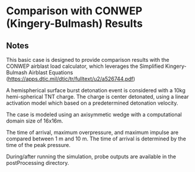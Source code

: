 # Comparison with CONWEP (Kingery-Bulmash) Results

## Notes

This basic case is designed to provide comparison results with the CONWEP airblast load calculator, which leverages the Simplified Kingery-Bulmash Airblast Equations (https://apps.dtic.mil/dtic/tr/fulltext/u2/a526744.pdf)

A hemispherical surface burst detonation event is considered with a 10kg hemi-spherical TNT charge.  The charge is center detonated, using a linear activation model which based on a predetermined detonation velocity.

The case is modeled using an axisymmetic wedge with a computational domain size of 16x16m.

The time of arrival, maximum overpressure, and maximum impulse are compared between 1 m and 10 m. The time of arrival is determined by the time of the peak pressure.

During/after running the simulation, probe outputs are available in the postProcessing directory.
